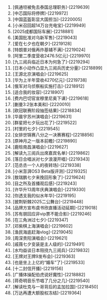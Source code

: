 
1. [佩通坦被免去泰国总理职务]-[2219639]
1. [中芯国际将停牌]-[2219972]
1. [中国蓝盔彰显大国担当]-[2220005]
1. [小米召回超14万台充电宝]-[2219949]
1. [2025成都国际车展]-[2218881]
1. [美国批准对乌新军售]-[2219043]
1. [爱在七夕也在朝夕]-[2219128]
1. [特朗普对俄再炸基辅不满]-[2219024]
1. [阿里二季度营收2476.5亿元]-[2219970]
1. [九三阅兵临近日本为何急了]-[2219294]
1. [日本小动作凸显九三阅兵历史分量]-[2218899]
1. [王源北京演唱会]-[2219625]
1. [华为上半年营收4270亿元]-[2219738]
1. [俄军对乌侦察船实施打击]-[2218912]
1. [适合我的妆容]-[2218907]
1. [费内巴切官宣穆里尼奥下课]-[2219618]
1. [蒯曼3:2张本美和]-[2220010]
1. [欧冠联赛阶段抽签结果]-[2218834]
1. [华晨宇苏州演唱会]-[2219631]
1. [群星把七夕玩出花了]-[2219522]
1. [村里的七夕]-[2219545]
1. [女排世锦赛八分之一决赛赛程]-[2218856]
1. [原神月之一版本前瞻]-[2219890]
1. [鹿晗南昌演唱会]-[2219627]
1. [解读九三阅兵出席嘉宾名单]-[2219862]
1. [落日合唱派对七夕浪漫开唱]-[2219343]
1. [范丞丞一个人的夜转场]-[2219338]
1. [小米澎湃OS3 Beta版评测]-[2219325]
1. [敖瑞鹏七夕来挽回形象了]-[2219624]
1. [目之所及首播观后感]-[2219243]
1. [许华升13周年庆典演唱会]-[2219330]
1. [你透支我的似水年华]-[2219195]
1. [披荆斩棘2025二公舞台]-[2219448]
1. [品牌方宣布虞书欣直播活动延期]-[2219018]
1. [苏有朋回应非vip票不能合影]-[2219246]
1. [在三角洲过七夕]-[2219347]
1. [邓紫棋上海演唱会]-[2219602]
1. [渔民海底赶海vlog]-[2219045]
1. [周深贵阳演唱会]-[2219621]
1. [戚薇七夕变装是主人级的]-[2219491]
1. [水均益谈日本阻挠九三阅兵]-[2219832]
1. [王牌对王牌9发布会]-[2219363]
1. [也是坐上上亿的“婚车”了]-[2219533]
1. [十二封信开播]-[2219156]
1. [广播体操配伯虎说好魔性]-[2218882]
1. [蒋奇明音乐节唱了几分之几]-[2219540]
1. [解读杜克与一哥背后的孟加拉国]-[2218450]
1. [万达再遭大额股权冻结]-[2219364]
